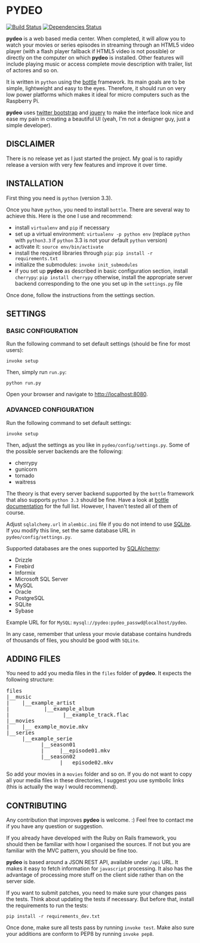 # PYDEO

[![Build Status](https://travis-ci.org/Rolinh/pydeo.png?branch=master)](https://travis-ci.org/Rolinh/pydeo)
[![Dependencies Status](https://gemnasium.com/Rolinh/pydeo.png)](https://gemnasium.com/Rolinh/pydeo)

**pydeo** is a web based media center. When completed, it will allow you to
watch your movies or series episodes in streaming through an HTML5 video player
(with a flash player fallback if HTML5 video is not possible) or directly on the
computer on which **pydeo** is installed. Other features will include playing
music or access complete movie description with trailer, list of actores and so
on.

It is written in `python` using the [bottle](http://bottlepy.org/docs/stable/)
framework. Its main goals are to be simple, lightweight and easy to the eyes.
Therefore, it should run on very low power platforms which makes it ideal for
micro computers such as the Raspberry Pi.

**pydeo** uses [twitter bootstrap](http://getbootstrap.com/) and
[jquery](http://jquery.com/) to make the interface look nice and ease my pain in
creating a beautiful UI (yeah, I'm not a designer guy, just a simple developer).

## DISCLAIMER

There is no release yet as I just started the project. My goal is to rapidly
release a version with very few features and improve it over time.

## INSTALLATION

First thing you need is `python` (version 3.3).

Once you have `python`, you need to install `bottle`. There are several way to
achieve this. Here is the one I use and recommend:

* install `virtualenv` and `pip` if necessary
* set up a virtual environment: `virtualenv -p python env` (replace `python`
  with `python3.3` if `python` 3.3 is not your default `python` version)
* activate it: `source env/bin/activate`
* install the required libraries through `pip`:
  `pip install -r requirements.txt`
* initialize the submodules: `invoke init_submodules`
* if you set up **pydeo** as described in basic configuration section, install
  `cherrypy`:
  `pip install cherrypy`
  otherwise, install the appropriate server backend corresponding to the one you
  set up in the `settings.py` file

Once done, follow the instructions from the settings section.

## SETTINGS

### BASIC CONFIGURATION

Run the following command to set default settings (should be fine for most
users):

    invoke setup

Then, simply run `run.py`:

    python run.py

Open your browser and navigate to <http://localhost:8080>.

### ADVANCED CONFIGURATION

Run the following command to set default settings:

    invoke setup

Then, adjust the settings as you like in `pydeo/config/settings.py`.
Some of the possible server backends are the following:

* cherrypy
* gunicorn
* tornado
* waitress

The theory is that every server backend supported by the `bottle` framework that
also supports `python 3.3` should be fine. Have a look at
[bottle documentation](http://bottlepy.org/docs/stable/deployment.html#switching-the-server-backend)
for the full list. However, I haven't tested all of them of course.

Adjust `sqlalchemy.url` in `alembic.ini` file if you do not intend to use
[SQLite](http://www.sqlite.org/). If you modify this line, set the same database
URL in `pydeo/config/settings.py`.

Supported databases are the ones supported by
[SQLAlchemy](http://www.sqlalchemy.org/):

* Drizzle
* Firebird
* Informix
* Microsoft SQL Server
* MySQL
* Oracle
* PostgreSQL
* SQLite
* Sybase

Example URL for for `MySQL`: `mysql://pydeo:pydeo_passwd@localhost/pydeo`.

In any case, remember that unless your movie database contains hundreds of
thousands of files, you should be good with `SQLite`.

## ADDING FILES

You need to add you media files in the `files` folder of **pydeo**. It expects
the following structure:
<pre>
files
|__music
|    |__example_artist
|           |__example_album
|                 |__example_track.flac
|__movies
|    |__ example_movie.mkv
|__series
     |__example_serie
           |__season01
           |     |__episode01.mkv
           |__season02
                 |__ episode02.mkv
</pre>

So add your movies in a `movies` folder and so on. If you do not want to copy
all your media files in these directories, I suggest you use symbolic links
(this is actually the way I would recommend).

## CONTRIBUTING

Any contribution that improves **pydeo** is welcome. :)
Feel free to contact me if you have any question or suggestion.

If you already have developed with the Ruby on Rails framework, you should then
be familiar with how I organised the sources. If not but you are familiar with
the MVC pattern, you should be fine too.

**pydeo** is based around a JSON REST API, available under `/api` URL. It makes
it easy to fetch information for `javascript` processing. It also has the
advantage of processing more stuff on the client side rather than on the server
side.

If you want to submit patches, you need to make sure your changes pass the
tests. Think about updating the tests if necessary. But before that, install the
requirements to run the tests:

    pip install -r requirements_dev.txt

Once done, make sure all tests pass by running `invoke test`.
Make also sure your additions are conform to PEP8 by running `invoke pep8`.
